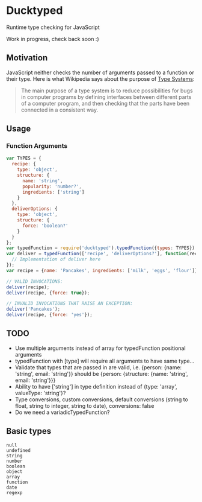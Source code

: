 # Ducktyped

Runtime type checking for JavaScript

Work in progress, check back soon :)

## Motivation

JavaScript neither checks the number of arguments passed to a function or their type.
Here is what Wikipedia says about the purpose of [Type Systems](https://en.m.wikipedia.org/wiki/Type_system):

> The main purpose of a type system is to reduce possibilities for bugs in computer programs by defining interfaces between different parts of a computer program, and then checking that the parts have been connected in a consistent way.

## Usage

### Function Arguments

```javascript
var TYPES = {
  recipe: {
    type: 'object',
    structure: {
      name: 'string',
      popularity: 'number?',
      ingredients: ['string']
    }
  },
  deliverOptions: {
    type: 'object',
    structure: {
      force: 'boolean?'
    }
  }
};
var typedFunction = require('ducktyped').typedFunction({types: TYPES})
var deliver = typedFunction(['recipe', 'deliverOptions?'], function(recipe, options) {
  // Implementation of deliver here
});
var recipe = {name: 'Pancakes', ingredients: ['milk', 'eggs', 'flour']};

// VALID INVOCATIONS:
deliver(recipe);
deliver(recipe, {force: true});

// INVALID INVOCATIONS THAT RAISE AN EXCEPTION:
deliver('Pancakes');
deliver(recipe, {force: 'yes'});
```

## TODO

* Use multiple arguments instead of array for typedFunction positional arguments
* typedFunction with [type] will require all arguments to have same type...
* Validate that types that are passed in are valid, i.e. {person: {name: 'string', email: 'string'}} should be {person: {structure: {name: 'string', email: 'string'}}}
* Ability to have ['string'] in type definition instead of {type: 'array', valueType: 'string'}?
* Type conversions, custom conversions, default conversions (string to float, string to integer, string to date), conversions: false
* Do we need a variadicTypedFunction?

## Basic types

```
null
undefined
string
number
boolean
object
array
function
date
regexp
```
